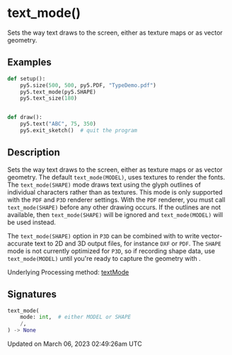 # text_mode()

Sets the way text draws to the screen, either as texture maps or as vector geometry.

## Examples

<div class="example-table">

<div class="example-row"><div class="example-cell-image">

</div><div class="example-cell-code">

```python
def setup():
    py5.size(500, 500, py5.PDF, "TypeDemo.pdf")
    py5.text_mode(py5.SHAPE)
    py5.text_size(180)


def draw():
    py5.text("ABC", 75, 350)
    py5.exit_sketch()  # quit the program
```

</div></div>

</div>

## Description

Sets the way text draws to the screen, either as texture maps or as vector geometry. The default `text_mode(MODEL)`, uses textures to render the fonts. The `text_mode(SHAPE)` mode draws text using the glyph outlines of individual characters rather than as textures. This mode is only supported with the `PDF` and `P3D` renderer settings. With the `PDF` renderer, you must call `text_mode(SHAPE)` before any other drawing occurs. If the outlines are not available, then `text_mode(SHAPE)` will be ignored and `text_mode(MODEL)` will be used instead.

The `text_mode(SHAPE)` option in `P3D` can be combined with [](sketch_begin_raw) to write vector-accurate text to 2D and 3D output files, for instance `DXF` or `PDF`. The `SHAPE` mode is not currently optimized for `P3D`, so if recording shape data, use `text_mode(MODEL)` until you're ready to capture the geometry with [](sketch_begin_raw).

Underlying Processing method: [textMode](https://processing.org/reference/textMode_.html)

## Signatures

```python
text_mode(
    mode: int,  # either MODEL or SHAPE
    /,
) -> None
```

Updated on March 06, 2023 02:49:26am UTC
